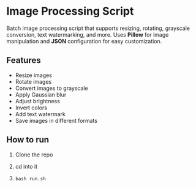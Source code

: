 # Image Processing Script

Batch image processing script that supports resizing, rotating, grayscale conversion, text watermarking, and more. Uses **Pillow** for image manipulation and **JSON** configuration for easy customization.

## Features

- Resize images
- Rotate images
- Convert images to grayscale
- Apply Gaussian blur
- Adjust brightness
- Invert colors
- Add text watermark
- Save images in different formats

## How to run

1. Clone the repo

2. cd into it

3. `bash run.sh`
